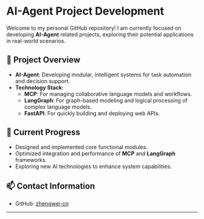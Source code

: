 # AI-Agent Project Development

Welcome to my personal GitHub repository! I am currently focused on developing **AI-Agent** related projects, exploring their potential applications in real-world scenarios.

## 🧠 Project Overview
- **AI-Agent**: Developing modular, intelligent systems for task automation and decision support.
- **Technology Stack**:
  - **MCP**: For managing collaborative language models and workflows.
  - **LangGraph**: For graph-based modeling and logical processing of complex language models.
  - **FastAPI**: For quickly building and deploying web APIs.

## 🚀 Current Progress
- Designed and implemented core functional modules.
- Optimized integration and performance of **MCP** and **LangGraph** frameworks.
- Exploring new AI technologies to enhance system capabilities.

## 📫 Contact Information
- GitHub: [zhengwei-cn](https://github.com/zhengwei-cn)

---
